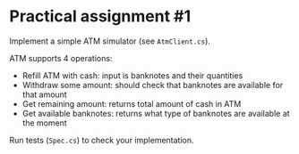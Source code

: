 # Practical assignment #1

Implement a simple ATM simulator (see `AtmClient.cs`).

ATM supports 4 operations:

- Refill ATM with cash: input is banknotes and their quantities
- Withdraw some amount: should check that banknotes are available for that amount
- Get remaining amount: returns total amount of cash in ATM
- Get available banknotes: returns what type of banknotes are available at the moment

Run tests (`Spec.cs`) to check your implementation.